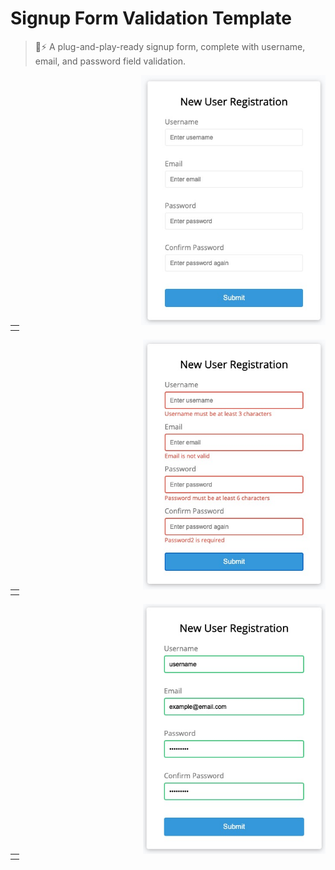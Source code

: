 # Signup Form Validation Template

> 🔌⚡️ A plug-and-play-ready signup form, complete with username, email, and password field validation.

<div align="center">
  <img src="./Docs/form-validation-img-1.jpg" align="right" height="400px" alt="" valign="middle" />
</div>
<table><tbody><tr><th></th></tr></tbody></table> <!-- Image alignment clearfix -->

<div>
  <img src="./Docs/form-validation-img-2.jpg" align="right" height="400px" alt="" valign="middle" />
</div>
<table><tbody><tr><th></th></tr></tbody></table> <!-- Image alignment clearfix -->

<div >
  <img src="./Docs/form-validation-img-3.jpg" align="right" height="400px" alt="" valign="middle" />
</div>
<table><tbody><tr><th></th></tr></tbody></table> <!-- Image alignment clearfix -->
